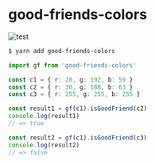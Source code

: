 # good-friends-colors

![test](https://github.com/yuki-takara/good-friends-colors/actions/workflows/test.yml/badge.svg)

```bash
$ yarn add good-friends-colors
```

```ts
import gf from 'good-friends-colors'

const c1 = { r: 20, g: 192, b: 59 }
const c2 = { r: 30, g: 188, b: 63 }
const c3 = { r: 255, g: 255, b: 255 }

const result1 = gf(c1).isGoodFriend(c2)
console.log(result1)
// => true

const result2 = gf(c1).isGoodFriend(c3)
console.log(result2)
// => false
```